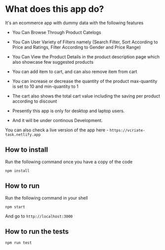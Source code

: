 # What does this app do?

It's an ecommerce app with dummy data with the following features

- You Can Browse Through Product Catelogs

- You Can User Variety of Filters namely (Search Filter, Sort According to Price and Ratings, Filter According to Gender and Price Range)

- You Can View the Product Details in the product description page which also showcase few suggested products

- You can add item to cart, and can also remove item from cart

- You can increase or decrease the quantity of the product max-quantity is set to 10 and min-quantity to 1

- The cart also shows the total cart value including the saving per product according to discount

- Presently this app is only for desktop and laptop users.

- And it will be under continous Development.

You can also check a live version of the app here - `https://vcriate-task.netlify.app`

## How to install

Run the following command once you have a copy of the code

```
npm install
```

## How to run

Run the following command in your shell

```
npm start
```

And go to `http://localhost:3000`

## How to run the tests

```
npm run test
```

